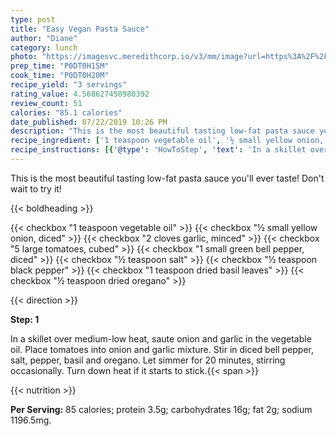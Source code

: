 ```yaml
---
type: post
title: "Easy Vegan Pasta Sauce"
author: "Diane"
category: lunch
photo: "https://imagesvc.meredithcorp.io/v3/mm/image?url=https%3A%2F%2Fimages.media-allrecipes.com%2Fuserphotos%2F4530188.jpg"
prep_time: "P0DT0H15M"
cook_time: "P0DT0H20M"
recipe_yield: "3 servings"
rating_value: 4.568627450980392
review_count: 51
calories: "85.1 calories"
date_published: 07/22/2019 10:26 PM
description: "This is the most beautiful tasting low-fat pasta sauce you'll ever taste! Don't wait to try it!"
recipe_ingredient: ['1 teaspoon vegetable oil', '½ small yellow onion, diced', '2 cloves garlic, minced', '5 large tomatoes, cubed', '1 small green bell pepper, diced', '½ teaspoon salt', '½ teaspoon black pepper', '1 teaspoon dried basil leaves', '½ teaspoon dried oregano']
recipe_instructions: [{'@type': 'HowToStep', 'text': 'In a skillet over medium-low heat, saute onion and garlic in the vegetable oil.  Place tomatoes into onion and garlic mixture. Stir in diced bell pepper, salt, pepper, basil and oregano.  Let simmer for 20 minutes, stirring occasionally.  Turn down heat if it starts to stick.\n'}]
---
```


This is the most beautiful tasting low-fat pasta sauce you'll ever taste! Don't wait to try it! 

{{< boldheading >}}

{{< checkbox "1 teaspoon vegetable oil" >}}
{{< checkbox "½ small yellow onion, diced" >}}
{{< checkbox "2 cloves garlic, minced" >}}
{{< checkbox "5 large tomatoes, cubed" >}}
{{< checkbox "1 small green bell pepper, diced" >}}
{{< checkbox "½ teaspoon salt" >}}
{{< checkbox "½ teaspoon black pepper" >}}
{{< checkbox "1 teaspoon dried basil leaves" >}}
{{< checkbox "½ teaspoon dried oregano" >}}


{{< direction >}}

**Step: 1**

In a skillet over medium-low heat, saute onion and garlic in the vegetable oil.  Place tomatoes into onion and garlic mixture. Stir in diced bell pepper, salt, pepper, basil and oregano.  Let simmer for 20 minutes, stirring occasionally.  Turn down heat if it starts to stick.{{< span >}}

{{< nutrition >}}

**Per Serving:** 85 calories; protein 3.5g; carbohydrates 16g; fat 2g; sodium 1196.5mg.
